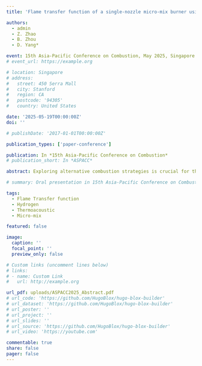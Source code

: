```yaml
---
title: 'Flame transfer function of a single-nozzle micro-mix burner using jet-in-crossflow for pure hydrogen'

authors:
  - admin
  - Z. Zhao
  - B. Zhou
  - D. Yang*

event: 15th Asia-Pacific Conference on Combustion, May 2025, Singapore
# event_url: https://example.org

# location: Singapore
# address:
#   street: 450 Serra Mall
#   city: Stanford
#   region: CA
#   postcode: '94305'
#   country: United States

date: '2025-05-19T00:00:00Z'
doi: ''

# publishDate: '2017-01-01T00:00:00Z'

publication_types: ['paper-conference']

publication: In *15th Asia-Pacific Conference on Combustion*
# publication_short: In *ASPACC*

abstract: Exploring alternative combustion strategies is crucial for the safe and efficient burning of pure hydrogen in future carbon-neutral gas turbine combustors. The micromix concept has recently gained attention as a promising solution for pure hydrogen combustion. While previous research has explored various strategies, including the jet-in-cross flow configuration, key gaps remain in understanding the interaction between acoustic waves and fuel injection dynamics in such configurations. In this paper, the flame transfer functions (FTFs) of a micromix burner with jet-in-cross flow configuration were obtained by using the OH* measurement and multi-microphone method. Our results show that the FTFs exhibit a globally decaying low-pass filter behavior, agreeing with previous studies. However, it also shows a local gain modulation phenomenon, giving multiple peaks in the low frequency range. Notably, the amplitude of the second peak varies significantly across cases with different mean velocities. This presents new questions regarding the role of the burner's acoustic impedance in shaping combustion behavior. Given the implications of these preliminary results, further investigation is necessary to measure equivalence ratio fluctuations and confirm the underlying mechanisms. The present study offers significant potential to advance the understanding of micromix combustion and its application in future hydrogen-powered turbines.

# summary: Oral presentation in 15th Asia-Pacific Conference on Combustion, May 2025, Singapore

tags: 
  - Flame Transfer function
  - Hydrogen
  - Thermoacoustic
  - Micro-mix

featured: false

image:
  caption: ''
  focal_point: ''
  preview_only: false

# Custom links (uncomment lines below)
# links:
# - name: Custom Link
#   url: http://example.org

url_pdf: uploads/ASPACC2025_Abstract.pdf
# url_code: 'https://github.com/HugoBlox/hugo-blox-builder'
# url_dataset: 'https://github.com/HugoBlox/hugo-blox-builder'
# url_poster: ''
# url_project: ''
# url_slides: ''
# url_source: 'https://github.com/HugoBlox/hugo-blox-builder'
# url_video: 'https://youtube.com'

commentable: true
share: false
pager: false
---
```


